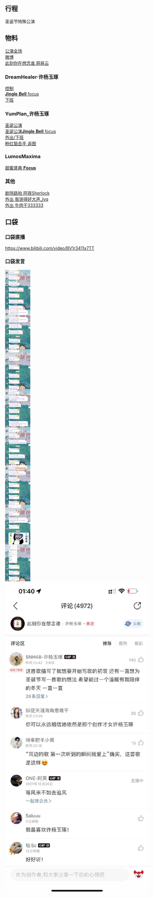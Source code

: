 ## 行程
圣诞节特殊公演

## 物料
[公演全场](https://www.bilibili.com/video/BV1KM4y1w7uE)<br>
[微博](https://weibo.com/5228056212/L7JHBBtHF)<br>
[此刻你在想念谁 网易云](https://music.163.com/#/album?id=138007385)<br>
### DreamHealer·许杨玉琢
[控制](https://weibo.com/6375088879/L7IzAfvjK)<br>
[𝐉𝐢𝐧𝐠𝐥𝐞 𝐁𝐞𝐥𝐥 focus](https://weibo.com/6375088879/L7JcroeuZ)<br>
[下班](https://weibo.com/6375088879/L7JXCcfB3)<br>
### YumPlan_许杨玉琢
[圣诞公演](https://weibo.com/7335378002/L7I6J3jRL)<br>
[圣诞公演𝐉𝐢𝐧𝐠𝐥𝐞 𝐁𝐞𝐥𝐥 focus](https://weibo.com/7335378002/L7JtMpknn)<br>
[外出/下班](https://weibo.com/7335378002/L7KCz3giu)<br>
[粉红狙击手 返图](https://weibo.com/7335378002/L7KTc0tOv)<br>
### LumosMaxima
[甜蜜盛典 𝐅𝐨𝐜𝐮𝐬](https://weibo.com/7726863056/L7JX2pL5B)<br>
### 其他
[剧场路拍 阿夜Sherlock](https://weibo.com/7591734803/L7KNcCCj0)<br>
[外出 我哭得好大声_lyq](https://weibo.com/5267042634/L7L1DmCKH)<br>
[外出 牛肉干333333](https://weibo.com/2567211433/L7KVVAXeU)<br>
## 口袋
### 口袋直播
https://www.bilibili.com/video/BV1r3411x7TT
### 口袋发言
![口袋发言](./pocket48/imgs/messages1.jpeg)<br>
![口袋发言](./pocket48/imgs/P1.jpeg)<br>

